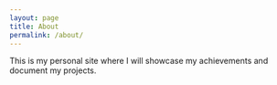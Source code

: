 ```yaml
---
layout: page
title: About
permalink: /about/
---
```


This is my personal site where I will showcase my achievements and document my projects.